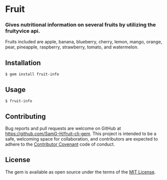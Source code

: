 # Fruit
### Gives nutritional information on several fruits by utilizing the fruityvice api. 
Fruits included are apple, banana, blueberry, cherry, lemon, mango, orange, pear, pineapple, raspberry, strawberry, tomato, and watermelon.
## Installation
    $ gem install fruit-info
## Usage
    $ fruit-info
## Contributing
Bug reports and pull requests are welcome on GitHub at https://github.com/SamG-H/fruit-cli-gem. This project is intended to be a safe, welcoming space for collaboration, and contributors are expected to adhere to the [Contributor Covenant](contributor-covenant.org) code of conduct.
## License
  The gem is available as open source under the terms of the [MIT License](http://opensource.org/licenses/MIT).
